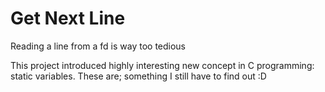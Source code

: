 # Get Next Line

Reading a line from a fd is way too tedious

This project introduced highly interesting new concept in C programming: static
variables. These are; something I still have to find out :D
